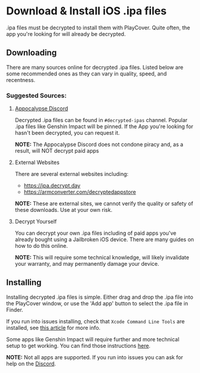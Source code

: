 # Download & Install iOS .ipa files

.ipa files must be decrypted to install them with PlayCover. Quite often, the app you're looking for will already be decrypted.

## Downloading

There are many sources online for decrypted .ipa files. Listed below are some recommended ones as they can vary in quality, speed, and recentness.

### Suggested Sources:
1. [Appocalypse Discord](https://discord.gg/8SXCXbzzBe)

    Decrypted .ipa files can be found in `#decrypted-ipas` channel. Popular .ipa files like Genshin Impact will be pinned. If the App you're looking for hasn't been decrypted, you can request it.

    __NOTE:__ The Appocalypse Discord does not condone piracy and, as a result, will NOT decrypt paid apps

3. External Websites
    
    There are several external websites including:
    - <https://ipa.decrypt.day>
    - <https://armconverter.com/decryptedappstore>

    __NOTE:__ These are external sites, we cannot verify the quality or safety of these downloads. Use at your own risk.

4. Decrypt Yourself

    You can decrypt your own .ipa files including of paid apps you've already bought using a Jailbroken iOS device. There are many guides on how to do this online.

    __NOTE:__ This will require some technical knowledge, will likely invalidate your warranty, and may permanently damage your device.

## Installing

Installing decrypted .ipa files is simple. Either drag and drop the .ipa file into the PlayCover window, or use the 'Add app' button to select the .ipa file in Finder.

If you run into issues installing, check that `Xcode Command Line Tools` are installed, see [this article](./download_playcover.md#installing) for more info.

Some apps like Genshin Impact will require further and more technical setup to get working. You can find those instructions [here](./troubleshoot_login.md).

__NOTE:__ Not all apps are supported. If you run into issues you can ask for help on the [Discord](https://discord.gg/rMv5qxGTGC).